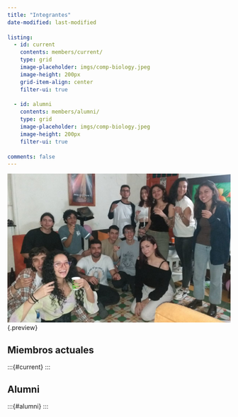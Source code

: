 ```yaml
---
title: "Integrantes"
date-modified: last-modified

listing:
  - id: current
    contents: members/current/
    type: grid
    image-placeholder: imgs/comp-biology.jpeg
    image-height: 200px
    grid-item-align: center
    filter-ui: true

  - id: alumni
    contents: members/alumni/
    type: grid
    image-placeholder: imgs/comp-biology.jpeg
    image-height: 200px
    filter-ui: true

comments: false
---
```


![](posts/2024/fiesta-junio/foto_grupal_2024-06-22.jpg){.preview}

## Miembros actuales

:::{#current}
:::

## Alumni

:::{#alumni}
:::
